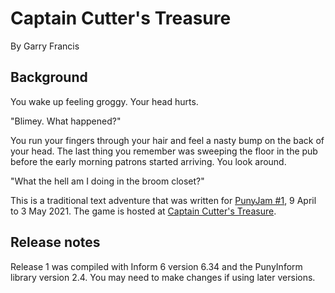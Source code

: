 # Captain Cutter's Treasure

By Garry Francis

## Background

You wake up feeling groggy. Your head hurts.

"Blimey. What happened?"

You run your fingers through your hair and feel a nasty bump on the back of your head. The last thing you remember was sweeping the floor in the pub before the early morning patrons started arriving. You look around.

"What the hell am I doing in the broom closet?"

This is a traditional text adventure that was written for [PunyJam #1](https://itch.io/jam/punyjam1), 9 April to 3 May 2021. The game is hosted at [Captain Cutter's Treasure](https://warrigal.itch.io/captain-cutters-treasure).

## Release notes

Release 1 was compiled with Inform 6 version 6.34 and the PunyInform library version 2.4. You may need to make changes if using later versions.

